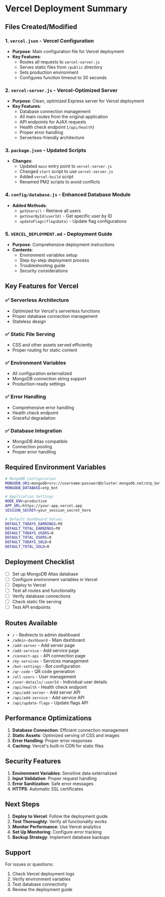 # Vercel Deployment Summary

## Files Created/Modified

### 1. `vercel.json` - Vercel Configuration
- **Purpose**: Main configuration file for Vercel deployment
- **Key Features**:
  - Routes all requests to `vercel-server.js`
  - Serves static files from `/public` directory
  - Sets production environment
  - Configures function timeout to 30 seconds

### 2. `vercel-server.js` - Vercel-Optimized Server
- **Purpose**: Clean, optimized Express server for Vercel deployment
- **Key Features**:
  - Database connection management
  - All main routes from the original application
  - API endpoints for AJAX requests
  - Health check endpoint (`/api/health`)
  - Proper error handling
  - Serverless-friendly architecture

### 3. `package.json` - Updated Scripts
- **Changes**:
  - Updated `main` entry point to `vercel-server.js`
  - Changed `start` script to use `vercel-server.js`
  - Added `vercel-build` script
  - Renamed PM2 scripts to avoid conflicts

### 4. `config/database.js` - Enhanced Database Module
- **Added Methods**:
  - `getUsers()` - Retrieve all users
  - `getUserById(userId)` - Get specific user by ID
  - `updateFlags(flagsData)` - Update flag configurations

### 5. `VERCEL_DEPLOYMENT.md` - Deployment Guide
- **Purpose**: Comprehensive deployment instructions
- **Contents**:
  - Environment variables setup
  - Step-by-step deployment process
  - Troubleshooting guide
  - Security considerations

## Key Features for Vercel

### ✅ Serverless Architecture
- Optimized for Vercel's serverless functions
- Proper database connection management
- Stateless design

### ✅ Static File Serving
- CSS and other assets served efficiently
- Proper routing for static content

### ✅ Environment Variables
- All configuration externalized
- MongoDB connection string support
- Production-ready settings

### ✅ Error Handling
- Comprehensive error handling
- Health check endpoint
- Graceful degradation

### ✅ Database Integration
- MongoDB Atlas compatible
- Connection pooling
- Proper error handling

## Required Environment Variables

```bash
# MongoDB Configuration
MONGODB_URI=mongodb+srv://username:password@cluster.mongodb.net/otp_bot
MONGODB_DATABASE=otp_bot

# Application Settings
NODE_ENV=production
APP_URL=https://your-app.vercel.app
SESSION_SECRET=your_session_secret_here

# Default Dashboard Values
DEFAULT_TODAYS_EARNINGS=₹0
DEFAULT_TOTAL_EARNINGS=₹0
DEFAULT_TODAYS_USERS=0
DEFAULT_TOTAL_USERS=0
DEFAULT_TODAYS_SOLD=0
DEFAULT_TOTAL_SOLD=0
```

## Deployment Checklist

- [ ] Set up MongoDB Atlas database
- [ ] Configure environment variables in Vercel
- [ ] Deploy to Vercel
- [ ] Test all routes and functionality
- [ ] Verify database connections
- [ ] Check static file serving
- [ ] Test API endpoints

## Routes Available

- `/` - Redirects to admin dashboard
- `/admin-dashboard` - Main dashboard
- `/add-server` - Add server page
- `/add-service` - Add service page
- `/connect-api` - API connection page
- `/my-services` - Services management
- `/bot-settings` - Bot configuration
- `/qr-code` - QR code generation
- `/all-users` - User management
- `/user-details/:userId` - Individual user details
- `/api/health` - Health check endpoint
- `/api/add-server` - Add server API
- `/api/add-service` - Add service API
- `/api/update-flags` - Update flags API

## Performance Optimizations

1. **Database Connection**: Efficient connection management
2. **Static Assets**: Optimized serving of CSS and images
3. **Error Handling**: Proper error responses
4. **Caching**: Vercel's built-in CDN for static files

## Security Features

1. **Environment Variables**: Sensitive data externalized
2. **Input Validation**: Proper request handling
3. **Error Sanitization**: Safe error messages
4. **HTTPS**: Automatic SSL certificates

## Next Steps

1. **Deploy to Vercel**: Follow the deployment guide
2. **Test Thoroughly**: Verify all functionality works
3. **Monitor Performance**: Use Vercel analytics
4. **Set Up Monitoring**: Configure error tracking
5. **Backup Strategy**: Implement database backups

## Support

For issues or questions:
1. Check Vercel deployment logs
2. Verify environment variables
3. Test database connectivity
4. Review the deployment guide
